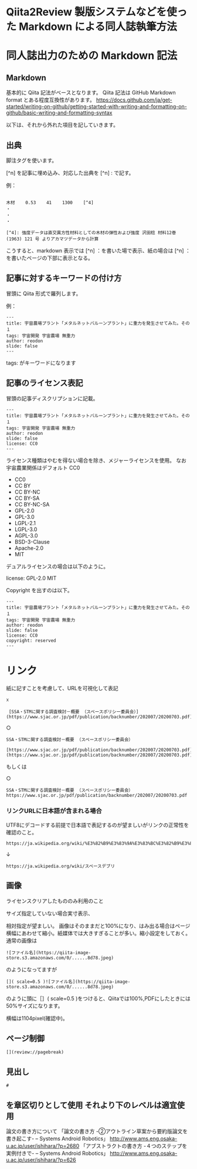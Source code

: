 # Qiita2Review 製版システムなどを使った Markdown による同人誌執筆方法

# 同人誌出力のための Markdown 記法

## Markdown 

基本的に Qiita 記法がベースとなります。
Qiita 記法は GitHub Markdown format  とある程度互換性があります。
https://docs.github.com/ja/get-started/writing-on-github/getting-started-with-writing-and-formatting-on-github/basic-writing-and-formatting-syntax

以下は、それから外れた項目を記していきます。

## 出典

脚注タグを使います。

[^n] を記事に埋め込み、対応した出典を [^n] : で記す。

例：

```

木材    0.53    41    1300    [^4]
・
・
・

[^4]: 強度データは直交異方性材料としての木材の弾性および強度 沢田稔 材料12巻 (1963) 121 号 よりアカマツデータから計算

```
こうすると、markdown 表示では [^n] ：を書いた場で表示、紙の場合は [^n] ：を書いたページの下部に表示となる。

## 記事に対するキーワードの付け方

冒頭に Qiita 形式で羅列します。

例：

```
---
title: 宇宙農場プラント「メタルネットバルーンプラント」に重力を発生させてみた。その１
tags: 宇宙開発 宇宙農場 無重力
author: reodon
slide: false
---
```

 tags: がキーワードになります


## 記事のライセンス表記

冒頭の記事ディスクリプションに記載。
```
---
title: 宇宙農場プラント「メタルネットバルーンプラント」に重力を発生させてみた。その１
tags: 宇宙開発 宇宙農場 無重力
author: reodon
slide: false
license: CC0
---
```

ライセンス種類はやむを得ない場合を除き、メジャーライセンスを使用。
なお宇宙農業関係はデフォルト CC0

- CC0
- CC BY
- CC BY-NC
- CC BY-SA
- CC BY-NC-SA
- GPL-2.0
- GPL-3.0
- LGPL-2.1
- LGPL-3.0
- AGPL-3.0
- BSD-3-Clause
- Apache-2.0
- MIT

 デュアルライセンスの場合は以下のように。

license: GPL-2.0 MIT

Copyright を出すのは以下。
```
---
title: 宇宙農場プラント「メタルネットバルーンプラント」に重力を発生させてみた。その１
tags: 宇宙開発 宇宙農場 無重力
author: reodon
slide: false
license: CC0
copyright: reserved
---
```

# リンク

紙に記すことを考慮して、URLを可視化して表記

☓

```
 [SSA・STMに関する調査検討－概要 （スペースポリシー委員会）](https://www.sjac.or.jp/pdf/publication/backnumber/202007/20200703.pdf)
```

○
```
SSA・STMに関する調査検討－概要 （スペースポリシー委員会）
 [https://www.sjac.or.jp/pdf/publication/backnumber/202007/20200703.pdf](https://www.sjac.or.jp/pdf/publication/backnumber/202007/20200703.pdf)
```

 もしくは

○
```
SSA・STMに関する調査検討－概要 （スペースポリシー委員会） https://www.sjac.or.jp/pdf/publication/backnumber/202007/20200703.pdf

```
### リンクURLに日本語が含まれる場合
UTF8にデコードする前提で日本語で表記するのが望ましいがリンクの正常性を確認のこと。
```
https://ja.wikipedia.org/wiki/%E3%82%B9%E3%83%9A%E3%83%BC%E3%82%B9%E3%83%87%E3%83%96%E3%83%AA
```
↓
```
https://ja.wikipedia.org/wiki/スペースデブリ
```

##  画像

ライセンスクリアしたもののみ利用のこと

サイズ指定していない場合実寸表示、

相対指定が望ましい。
画像はそのままだと100%になり、はみ出る場合はページ横幅にあわせて縮小。紙媒体では大きすぎることが多い。縮小設定をしておく。
通常の画像は
```
![ファイル名](https://qiita-image-store.s3.amazonaws.com/0/......8d78.jpeg)
```

のようになってますが

```
[]( scale=0.5 )![ファイル名](https://qiita-image-store.s3.amazonaws.com/0/......8d78.jpeg)
```
のように頭に［］( scale=0.5 )をつけると、Qiitaでは100%,PDFにしたときには50%サイズになります。

横幅は1104pixel(確認中)。

## ページ制御
```
[](review://pagebreak)
```
## 見出し

```
# 
```
を章区切りとして使用
それより下のレベルは適宜使用
----
論文の書き方について
「論文の書き方 -➁アウトライン草案から要約版論文を書き起こす- – Systems Android Robotics」
 http://www.ams.eng.osaka-u.ac.jp/user/ishihara/?p=2680
「アブストラクトの書き方 -４つのステップを実例付きで- – Systems Android Robotics」
 http://www.ams.eng.osaka-u.ac.jp/user/ishihara/?p=626

